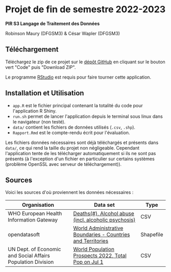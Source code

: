 # Projet de fin de semestre 2022-2023

**PIR S3 Langage de Traitement des Données**

Robinson Maury (DFGSM3) & César Wapler (DFGSM3)

## Téléchargement

Téléchargez le zip de ce projet sur le [dépôt GitHub](https://github.com/ceswap/pir-s3-project) en cliquant sur le bouton vert "Code" puis "Download ZIP".

Le programme [RStudio](https://posit.co/download/rstudio-desktop/) est requis pour faire tourner cette application. 

## Installation et Utilisation

- `app.R` est le fichier principal contenant la totalité du code pour l'application R Shiny.
- `run.sh` permet de lancer l'application depuis le terminal sous linux dans le navigateur (non testé).
- `data/` contient les fichiers de données utilisés (`.csv`, `.shp`).
- `Rapport.Rmd` est le compte-rendu écrit pour l'évaluation.

Les fichiers données nécessaires sont déjà téléchargés et présents dans `data/`, ce qui rend la taille du projet non négligeable. Cependant l'application tente de les télécharger automatiquement si ils ne sont pas présents (à l'exception d'un fichier en particulier sur certains systèmes (problème OpenSSL avec serveur de téléchargement)).

## Sources

Voici les sources d'où proviennent les données nécessaires :

| Organisation                                                | Data set                                                                                                                                                          | Type      |
|--------------------------------|----------------------|------------------|
| WHO European Health Information Gateway                     | [Deaths(\#), Alcohol abuse (incl. alcoholic psychosis)](https://gateway.euro.who.int/en/indicators/hfamdb_87-deaths-alcohol-abuse-including-alcoholic-psychosis/) | CSV       |
| opendatasoft                                                | [World Administrative Boundaries - Countries and Territories](https://public.opendatasoft.com/explore/dataset/world-administrative-boundaries/information/)       | Shapefile |
| UN Dept. of Economic and Social Affairs Population Division | [World Population Prospects 2022, Total Pop on Jul 1](https://population.un.org/wpp/Download/Standard/CSV/)                                                       | CSV       |
